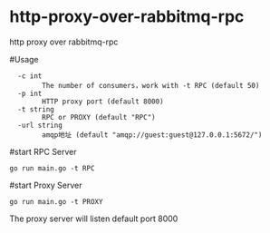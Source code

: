 # http-proxy-over-rabbitmq-rpc
http proxy over rabbitmq-rpc

#Usage
```
  -c int
        The number of consumers，work with -t RPC (default 50)
  -p int
        HTTP proxy port (default 8000)
  -t string
        RPC or PROXY (default "RPC")
  -url string
        amqp地址 (default "amqp://guest:guest@127.0.0.1:5672/")
```

#start RPC Server
```
go run main.go -t RPC
```

#start Proxy Server
```
go run main.go -t PROXY
```

The proxy server will listen default port 8000